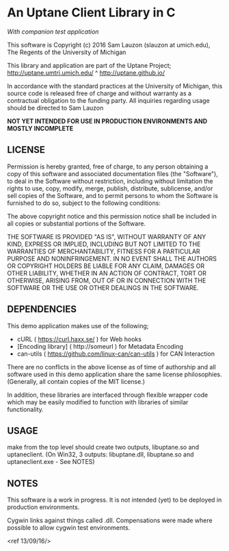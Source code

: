  An Uptane Client Library in C
 ============================

  *With companion test application*

This software is Copyright (c) 2016 Sam Lauzon (slauzon at umich.edu), The Regents of the University of Michigan

 This library and application are part of the Uptane Project; 
 http://uptane.umtri.umich.edu/ ^ http://uptane.github.io/

 In accordance with the standard practices at the University of Michigan, this source code is released free of charge and without warranty as a contractual obligation to the funding party. All inquiries regarding usage should be directed to Sam Lauzon <slauzon at umich.edu>

 **NOT YET INTENDED FOR USE IN PRODUCTION ENVIRONMENTS AND MOSTLY INCOMPLETE**



 LICENSE
 ---------------------------

Permission is hereby granted, free of charge, to any person obtaining a copy of this software and associated documentation files (the "Software"), to deal in the Software without restriction, including without limitation the rights to use, copy, modify, merge, publish, distribute, sublicense, and/or sell copies of the Software, and to permit persons to whom the Software is furnished to do so, subject to the following conditions:

The above copyright notice and this permission notice shall be included in all copies or substantial portions of the Software.

THE SOFTWARE IS PROVIDED "AS IS", WITHOUT WARRANTY OF ANY KIND, EXPRESS OR IMPLIED, INCLUDING BUT NOT LIMITED TO THE WARRANTIES OF MERCHANTABILITY, FITNESS FOR A PARTICULAR PURPOSE AND NONINFRINGEMENT. IN NO EVENT SHALL THE AUTHORS OR COPYRIGHT HOLDERS BE LIABLE FOR ANY CLAIM, DAMAGES OR OTHER LIABILITY, WHETHER IN AN ACTION OF CONTRACT, TORT OR OTHERWISE, ARISING FROM, OUT OF OR IN CONNECTION WITH THE SOFTWARE OR THE USE OR OTHER DEALINGS IN THE SOFTWARE.


 DEPENDENCIES
 --------------------------

  This demo application makes use of the following; 
  - cURL ( https://curl.haxx.se/ ) for Web hooks
  - [Encoding library] ( http://someurl ) for Metadata Encoding
  - can-utils ( https://github.com/linux-can/can-utils ) for CAN Interaction

 There are no conflicts in the above license as of time of authorship and all software used in this demo application share the same license philosophies. (Generally, all contain copies of the MIT license.)

 In addition, these libraries are interfaced through flexible wrapper code which may be easily modified to function with libraries of similar functionality.



USAGE
-----------------------------

 make from the top level should create two outputs, libuptane.so and uptaneclient.
   (On Win32, 3 outputs: libuptane.dll, libuptane.so and uptaneclient.exe - See NOTES)

NOTES
-------------------------
   This software is a work in progress. It is not intended (yet) to be deployed in production environments.

  Cygwin links against things called .dll. Compensations were made where possible to allow cygwin test environments.


  <ref 13/09/16/>

